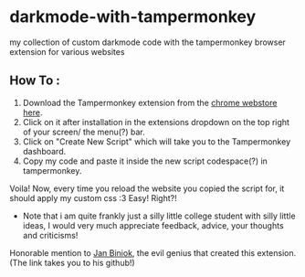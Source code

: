 # darkmode-with-tampermonkey
my collection of custom darkmode code with the tampermonkey browser extension for various websites

## How To :
 1. Download the Tampermonkey extension from the [chrome webstore here](https://chromewebstore.google.com/detail/dhdgffkkebhmkfjojejmpbldmpobfkfo?utm_source=item-share-cb).
 2. Click on it after installation in the extensions dropdown on the top right of your screen/ the menu(?) bar.
 3. Click on "Create New Script" which will take you to the Tampermonkey dashboard.
 4. Copy my code and paste it inside the new script codespace(?) in tampermonkey.

Voila! Now, every time you reload the website you copied the script for, it should apply my custom css :3 
Easy! Right?!

- Note that i am quite frankly just a silly little college student with silly little ideas, I would very much appreciate feedback, advice, your thoughts and criticisms!

Honorable mention to [Jan Biniok](https://github.com/derjanb), the evil genius that created this extension. (The link takes you to his github!)
